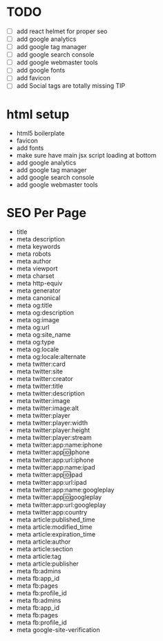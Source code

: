 # TODO

- [ ] add react helmet for proper seo
- [ ] add google analytics
- [ ] add google tag manager
- [ ] add google search console
- [ ] add google webmaster tools
- [ ] add google fonts
- [ ] add favicon
- [ ] add Social tags are totally missing
      TIP

# html setup

- html5 boilerplate
- favicon
- add fonts
- make sure have main jsx script loading at bottom
- add google analytics
- add google tag manager
- add google search console
- add google webmaster tools

# SEO Per Page

- title
- meta description
- meta keywords
- meta robots
- meta author
- meta viewport
- meta charset
- meta http-equiv
- meta generator
- meta canonical
- meta og:title
- meta og:description
- meta og:image
- meta og:url
- meta og:site_name
- meta og:type
- meta og:locale
- meta og:locale:alternate
- meta twitter:card
- meta twitter:site
- meta twitter:creator
- meta twitter:title
- meta twitter:description
- meta twitter:image
- meta twitter:image:alt
- meta twitter:player
- meta twitter:player:width
- meta twitter:player:height
- meta twitter:player:stream
- meta twitter:app:name:iphone
- meta twitter:app:id:iphone
- meta twitter:app:url:iphone
- meta twitter:app:name:ipad
- meta twitter:app:id:ipad
- meta twitter:app:url:ipad
- meta twitter:app:name:googleplay
- meta twitter:app:id:googleplay
- meta twitter:app:url:googleplay
- meta twitter:app:country
- meta article:published_time
- meta article:modified_time
- meta article:expiration_time
- meta article:author
- meta article:section
- meta article:tag
- meta article:publisher
- meta fb:admins
- meta fb:app_id
- meta fb:pages
- meta fb:profile_id
- meta fb:admins
- meta fb:app_id
- meta fb:pages
- meta fb:profile_id
- meta google-site-verification
